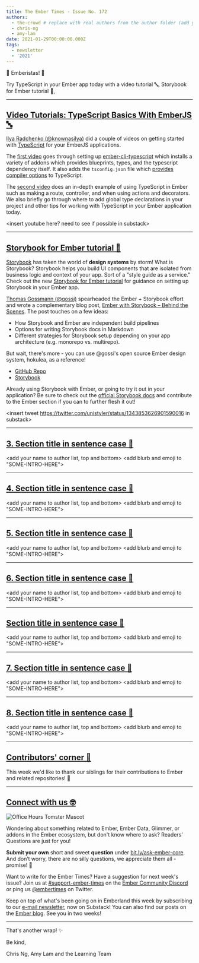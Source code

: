 ```yaml
---
title: The Ember Times - Issue No. 172
authors:
  - the-crowd # replace with real authors from the author folder (add yourself if you're not there)
  - chris-ng
  - amy-lam
date: 2021-01-29T00:00:00.000Z
tags:
  - newsletter
  - '2021'
---
```


👋 Emberistas! 🐹

<SOME-INTRO-HERE-TO-KEEP-THEM-SUBSCRIBERS-READING>
Try TypeScript in your Ember app today with a video tutorial 🔤,
Storybook for Ember tutorial 🎨,

---

## [Video Tutorials: TypeScript Basics With EmberJS 🔤](https://twitter.com/knownasilya/status/1349571457983127561)

[Ilya Radchenko (@knownasilya)](https://github.com/knownasilya) did a couple of videos on getting started with [TypeScript](https://www.typescriptlang.org/) for your EmberJS applications.

The [first video](https://www.youtube.com/watch?v=G7QWvhMXMSc) goes through setting up [ember-cli-typescript](https://github.com/typed-ember/ember-cli-typescript) which installs a variety of addons which provides blueprints, types, and the typescript dependency itself. It also adds the `tsconfig.json` file which [provides compiler options](https://www.typescriptlang.org/docs/handbook/tsconfig-json.html) to TypeScript.

The [second video](https://www.youtube.com/watch?v=FOrCbXW223E) does an in-depth example of using TypeScript in Ember such as making a route, controller, and when using actions and decorators. We also briefly go through where to add global type declarations in your project and other tips for working with TypeScript in your Ember application today.

<insert youtube here? need to see if possible in substack>

---

## [Storybook for Ember tutorial 🎨](https://www.learnstorybook.com/intro-to-storybook/ember/en/get-started/)

[Storybook](https://storybook.js.org/) has taken the world of **design systems** by storm! What is Storybook? Storybook helps you build UI components that are isolated from business logic and context of your app. Sort of a "style guide as a service." Check out the new [Storybook for Ember tutorial](https://www.learnstorybook.com/intro-to-storybook/ember/en/get-started/) for guidance on setting up Storybook in your Ember app.

[Thomas Gossmann (@gossi)](https://github.com/gossi) spearheaded the Ember + Storybook effort and wrote a complementary blog post, [Ember with Storybook – Behind the Scenes](https://gos.si/blog/ember-with-storybook-behind-the-scenes/). The post touches on a few ideas:

- How Storybook and Ember are independent build pipelines
- Options for writing Storybook docs in Markdown
- Different strategies for Storybook setup depending on your app architecture (e.g. monorepo vs. multirepo).

But wait, there's more - you can use @gossi's open source Ember design system, hokulea, as a reference!

- [GitHub Repo](https://github.com/hokulea/hokulea)
- [Storybook](https://hokulea.netlify.app/)

Already using Storybook with Ember, or going to try it out in your application? Be sure to check out the [official Storybook docs](https://storybook.js.org/docs/ember/get-started/introduction) and contribute to the Ember section if you can to further flesh it out!

<insert tweet <https://twitter.com/unistyler/status/1343853626901590016> in substack>

---

## [3. Section title in sentence case 🐹](section-url)

<change section title emoji>
<consider adding some bold to your paragraph>
<please include link to external article/repo/etc in paragraph / body text, not just header title above>

<add your name to author list, top and bottom>
<add blurb and emoji to "SOME-INTRO-HERE">

---

## [4. Section title in sentence case 🐹](section-url)

<change section title emoji>
<consider adding some bold to your paragraph>
<please include link to external article/repo/etc in paragraph / body text, not just header title above>

<add your name to author list, top and bottom>
<add blurb and emoji to "SOME-INTRO-HERE">

---

## [5. Section title in sentence case 🐹](section-url)

<change section title emoji>
<consider adding some bold to your paragraph>
<please include link to external article/repo/etc in paragraph / body text, not just header title above>

<add your name to author list, top and bottom>
<add blurb and emoji to "SOME-INTRO-HERE">

---

## [6. Section title in sentence case 🐹](section-url)

<change section title emoji>
<consider adding some bold to your paragraph>
<please include link to external article/repo/etc in paragraph / body text, not just header title above>

<add your name to author list, top and bottom>
<add blurb and emoji to "SOME-INTRO-HERE">

---

## [Section title in sentence case 🐹](section-url)

<change section title emoji>
<consider adding some bold to your paragraph>
<please include link to external article/repo/etc in paragraph / body text, not just header title above>

<add your name to author list, top and bottom>
<add blurb and emoji to "SOME-INTRO-HERE">

---

## [7. Section title in sentence case 🐹](section-url)

<change section title emoji>
<consider adding some bold to your paragraph>
<please include link to external article/repo/etc in paragraph / body text, not just header title above>

<add your name to author list, top and bottom>
<add blurb and emoji to "SOME-INTRO-HERE">

---

## [8. Section title in sentence case 🐹](section-url)

<change section title emoji>
<consider adding some bold to your paragraph>
<please include link to external article/repo/etc in paragraph / body text, not just header title above>

<add your name to author list, top and bottom>
<add blurb and emoji to "SOME-INTRO-HERE">

---

## [Contributors' corner 👏](https://guides.emberjs.com/release/contributing/repositories/)

<p>This week we'd like to thank our siblings for their contributions to Ember and related repositories! 💖</p>

---

## [Connect with us 🤓](https://docs.google.com/forms/d/e/1FAIpQLScqu7Lw_9cIkRtAiXKitgkAo4xX_pV1pdCfMJgIr6Py1V-9Og/viewform)

<div class="blog-row">
  <img class="float-right small transparent padded" alt="Office Hours Tomster Mascot" title="Readers' Questions" src="/images/tomsters/officehours.png" />

  <p>Wondering about something related to Ember, Ember Data, Glimmer, or addons in the Ember ecosystem, but don't know where to ask? Readers’ Questions are just for you!</p>

  <p><strong>Submit your own</strong> short and sweet <strong>question</strong> under <a href="https://bit.ly/ask-ember-core" target="rq">bit.ly/ask-ember-core</a>. And don’t worry, there are no silly questions, we appreciate them all - promise! 🤞</p>

  <p>Want to write for the Ember Times? Have a suggestion for next week's issue? Join us at <a href="https://discordapp.com/channels/480462759797063690/485450546887786506">#support-ember-times</a> on the <a href="https://discord.gg/emberjs">Ember Community Discord</a> or ping us <a href="https://twitter.com/embertimes">@embertimes</a> on Twitter.</p>

  <p>Keep on top of what's been going on in Emberland this week by subscribing to our <a href="https://embertimes.substack.com/">e-mail newsletter</a>, now on Substack! You can also find our posts on the <a href="https://blog.emberjs.com/tag/newsletter">Ember blog</a>. See you in two weeks!</p>
</div>

---

That's another wrap! ✨

Be kind,

Chris Ng, Amy Lam and the Learning Team
